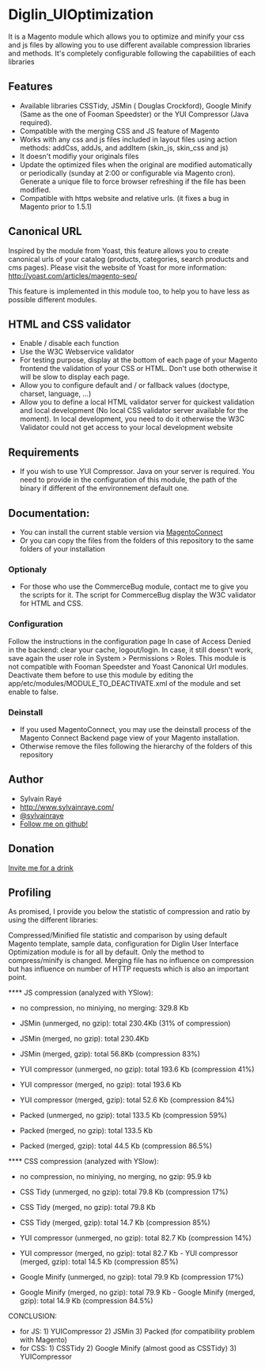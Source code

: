 # Diglin_UIOptimization #

It is a Magento module which allows you to optimize and minify your css and js files by allowing you to use different available compression libraries and methods. It's completely configurable following the capabilities of each libraries

## Features

- Available libraries CSSTidy, JSMin ( Douglas Crockford), Google Minify (Same as the one of Fooman Speedster) or the YUI Compressor (Java required).
- Compatible with the merging CSS and JS feature of Magento
- Works with any css and js files included in layout files using action methods: addCss, addJs, and addItem (skin_js, skin_css and js)
- It doesn't modifiy your originals files
- Update the optimized files when the original are modified automatically or periodically (sunday at 2:00 or configurable via Magento cron). Generate a unique file to force browser refreshing if the file has been modified.
- Compatible with https website and relative urls. (it fixes a bug in Magento prior to 1.5.1)

## Canonical URL

Inspired by the module from Yoast, this feature allows you to create canonical urls of your catalog (products, categories, search products and cms pages). Please visit the website of Yoast for more information: http://yoast.com/articles/magento-seo/

This feature is implemented in this module too, to help you to have less as possible different modules.

## HTML and CSS validator

- Enable / disable each function
- Use the W3C Webservice validator
- For testing purpose, display at the bottom of each page of your Magento frontend the validation of your CSS or HTML. Don't use both otherwise it will be slow to display each page.
- Allow you to configure default and / or fallback values (doctype, charset, language, ...)
- Allow you to define a local HTML validator server for quickest validation and local development (No local CSS validator server available for the moment). In local development, you need to do it otherwise the W3C Validator could not get access to your local development website

## Requirements

- If you wish to use YUI Compressor. Java on your server is required. You need to provide in the configuration of this module, the path of the binary if different of the environnement default one.

## Documentation:

- You can install the current stable version via [MagentoConnect](http://www.magentocommerce.com/magento-connect/js-css-compression-and-minify-user-interface-optimization.html)
- Or you can copy the files from the folders of this repository to the same folders of your installation

### Optionaly

- For those who use the CommerceBug module, contact me to give you the scripts for it. The script for CommerceBug display the W3C validator for HTML and CSS.

### Configuration

Follow the instructions in the configuration page
In case of Access Denied in the backend: clear your cache, logout/login. In case, it still doesn't work, save again the user role in System > Permissions > Roles.
This module is not compatible with Fooman Speedster and Yoast Canonical Url modules. Deactivate them before to use this module by editing the app/etc/modules/MODULE_TO_DEACTIVATE.xml of the module and set enable to false.

### Deinstall

- If you used MagentoConnect, you may use the deinstall process of the Magento Connect Backend page view of your Magento installation.
- Otherwise remove the files following the hierarchy of the folders of this repository

## Author

* Sylvain Rayé
* http://www.sylvainraye.com/
* [@sylvainraye](https://twitter.com/sylvainraye)
* [Follow me on github!](https://github.com/diglin)

## Donation

[Invite me for a drink](https://www.paypal.com/cgi-bin/webscr?cmd=_s-xclick&hosted_button_id=Y66QHLU5VX5BC)

## Profiling

As promised, I provide you below the statistic of compression and ratio by using the different libraries:

Compressed/Minified file statistic and comparison by using default Magento template, sample data, configuration for Diglin User Interface Optimization module is for all by default. Only the method to compress/minify is changed. Merging file has no influence on compression but has influence on number of HTTP requests which is also an important point.

**** JS compression (analyzed with YSlow):

- no compression, no miniying, no merging:  329.8 Kb

- JSMin (unmerged, no gzip): total 230.4Kb (31% of compression)
- JSMin (merged, no gzip): total 230.4Kb
- JSMin (merged, gzip): total 56.8Kb (compression 83%)

- YUI compressor (unmerged, no gzip): total 193.6 Kb (compression 41%)
- YUI compressor (merged, no gzip): total 193.6 Kb
- YUI compressor (merged, gzip): total 52.6 Kb (compression 84%)

- Packed (unmerged, no gzip): total 133.5 Kb (compression 59%)
- Packed (merged, no gzip): total 133.5 Kb
- Packed (merged, gzip): total 44.5 Kb (compression 86.5%)

**** CSS compression (analyzed with YSlow):

- no compression, no miniying, no merging, no gzip: 95.9 kb

- CSS Tidy (unmerged, no gzip): total 79.8 Kb (compression 17%)
- CSS Tidy (merged, no gzip): total 79.8 Kb
- CSS Tidy (merged, gzip): total 14.7 Kb (compression 85%)

- YUI compressor (unmerged, no gzip): total 82.7 Kb (compression 14%)
- YUI compressor (merged, no gzip): total 82.7 Kb - YUI compressor (merged, gzip): total 14.5 Kb (compression 85%)

- Google Minify (unmerged, no gzip): total 79.9 Kb (compression 17%)
- Google Minify (merged, no gzip): total 79.9 Kb - Google Minify (merged, gzip): total 14.9 Kb (compression 84.5%)

CONCLUSION:

- for JS: 1) YUICompressor 2) JSMin 3) Packed (for compatibility problem with Magento)
- for CSS: 1) CSSTidy 2) Google Minify (almost good as CSSTidy) 3) YUICompressor